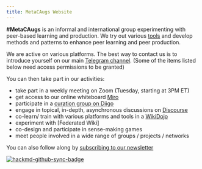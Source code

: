 ```yaml
---
title: MetaCAugs Website
---
```

**#MetaCAugs** is an informal and international group experimenting with peer-based learning and production. We try out various [tools](https://mediawiki.openlearning.cc/wiki/Tools) and develop methods and patterns to enhance peer learning and peer production. 

We are active on various platforms. The best way to contact us is to introduce yourself on our main [Telegram channel](https://t.me/metacaugs). (Some of the items listed below need access permissions to be granted)

You can then take part in our activities:

- take part in a weekly meeting on Zoom (Tuesday, starting at 3PM ET)
- get access to our online whiteboard [Miro](https://miro.com/app/board/o9J_kwyBtRA=/)
- participate in a [curation group on Diigo](https://groups.diigo.com/group/metacaugs) 
- engage in topical, in-depth, asynchronous discussions on [Discourse](https://discuss.openlearning.cc/c/peer-learning-groups/metacaugs/16)
- co-learn/ train with various platforms and tools in a [WikiDojo](https://outreach.wikimedia.org/wiki/Wikidojo_for_MetaCAugs)
- experiment with [Federated Wiki]
- co-design and participate in sense-making games
- meet people involved in a wide range of groups / projects / networks

You can also follow along by [subscribing to our newsletter
](http://eepurl.com/hch8Y5)

[![hackmd-github-sync-badge](https://hackmd.io/GyCzx_xYTvq0ynrn8D_LaA/badge)](https://hackmd.io/GyCzx_xYTvq0ynrn8D_LaA)

